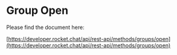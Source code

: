 # Group Open

Please find the document here: 

[https://developer.rocket.chat/api/rest-api/methods/groups/open](https://developer.rocket.chat/api/rest-api/methods/groups/open)

